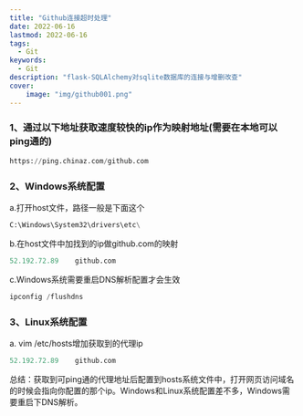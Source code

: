 ```yaml
---
title: "Github连接超时处理"
date: 2022-06-16
lastmod: 2022-06-16
tags:
  - Git
keywords:
  - Git
description: "flask-SQLAlchemy对sqlite数据库的连接与增删改查"
cover:
    image: "img/github001.png"
---
```


### 1、通过以下地址获取速度较快的ip作为映射地址(需要在本地可以ping通的)

```python
https://ping.chinaz.com/github.com
```

### 2、Windows系统配置

a.打开host文件，路径一般是下面这个

```python
C:\Windows\System32\drivers\etc\
```

b.在host文件中加找到的ip做github.com的映射

```python
52.192.72.89	github.com
```

c.Windows系统需要重启DNS解析配置才会生效

```python
ipconfig /flushdns
```

### 3、Linux系统配置

a. vim /etc/hosts增加获取到的代理ip

```python
52.192.72.89	github.com
```

总结：获取到可ping通的代理地址后配置到hosts系统文件中，打开网页访问域名的时候会指向你配置的那个ip。Windows和Linux系统配置差不多，Windows需要重启下DNS解析。